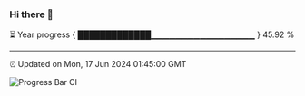 ### Hi there 👋

⏳ Year progress { █████████████▁▁▁▁▁▁▁▁▁▁▁▁▁▁▁▁▁ } 45.92 %

---

⏰ Updated on Mon, 17 Jun 2024 01:45:00 GMT

![Progress Bar CI](https://github.com/IshwaranRudhara/GIT-ACTION/workflows/Progress%20Bar%20CI/badge.svg)
